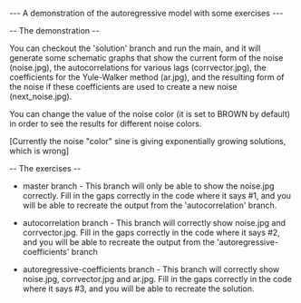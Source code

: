 --- A demonstration of the autoregressive model with some exercises ---

-- The demonstration --

You can checkout the 'solution' branch and run the main, and it will generate some schematic graphs that show the current form of the noise (noise.jpg), the autocorrelations for various lags (corrvector.jpg), the coefficients for the Yule-Walker method (ar.jpg), and the resulting form of the noise if these coefficients are used to create a new noise (next_noise.jpg).

You can change the value of the noise color (it is set to BROWN by default) in order to see the results for different noise colors.

[Currently the noise "color" sine is giving exponentially growing solutions, which is wrong]

-- The exercises --

- master branch -
This branch will only be able to show the noise.jpg correctly.
Fill in the gaps correctly in the code where it says #1, and you will be able to recreate the output from the 'autocorrelation' branch.

- autocorrelation branch -
This branch will correctly show noise.jpg and corrvector.jpg.
Fill in the gaps correctly in the code where it says #2, and you will be able to recreate the output from the 'autoregressive-coefficients' branch

- autoregressive-coefficients branch -
This branch will correctly show noise.jpg, corrvector.jpg and ar.jpg.
Fill in the gaps correctly in the code where it says #3, and you will be able to recreate the solution.